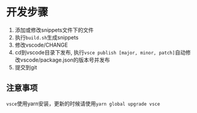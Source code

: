 # 开发步骤

1. 添加或修改snippets文件下的文件
2. 执行`build.sh`生成snippets
3. 修改vscode/CHANGE
4. cd到vscode目录下发布, 执行`vsce publish [major, minor, patch]`自动修改vscode/package.json的版本号并发布
5. 提交到git

## 注意事项

`vsce`使用yarn安装，更新的时候请使用`yarn global upgrade vsce`
